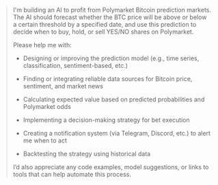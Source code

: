 > I'm building an AI to profit from Polymarket Bitcoin prediction markets. The AI should forecast whether the BTC price will be above or below a certain threshold by a specified date, and use this prediction to decide when to buy, hold, or sell YES/NO shares on Polymarket.
> 
> Please help me with:
> 
> - Designing or improving the prediction model (e.g., time series, classification, sentiment-based, etc.)
> 
> - Finding or integrating reliable data sources for Bitcoin price, sentiment, and market news
> 
> - Calculating expected value based on predicted probabilities and Polymarket odds
> 
> - Implementing a decision-making strategy for bet execution
> 
> - Creating a notification system (via Telegram, Discord, etc.) to alert me when to act
> 
> - Backtesting the strategy using historical data
> 
> 
> I’d also appreciate any code examples, model suggestions, or links to tools that can help automate this process.